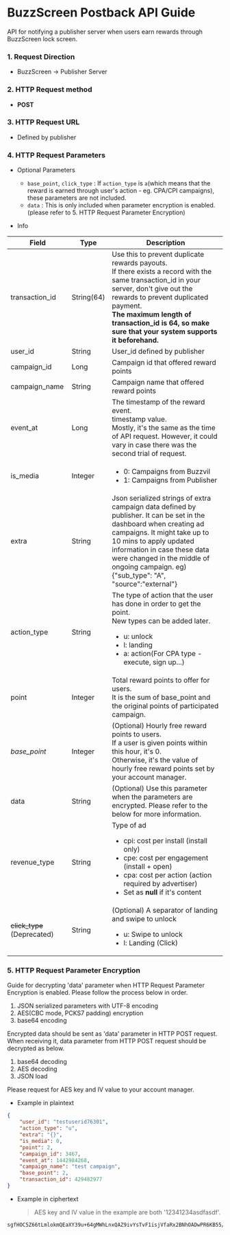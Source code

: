 # BuzzScreen Postback API Guide
API for notifying a publisher server when users earn rewards through BuzzScreen lock screen.

### 1. Request Direction
* BuzzScreen -> Publisher Server
 
### 2. HTTP Request method

* **POST**
 
### 3. HTTP Request URL

* Defined by publisher
 
### 4. HTTP Request Parameters

* Optional Parameters
    * `base_point`, `click_type` : If `action_type` is `a`(which means that the reward is earned through user's action - eg. CPA/CPI campaigns), these parameters are not included.
    * `data` : This is only included when parameter encryption is enabled.(please refer to 5. HTTP Request Parameter Encryption)

* Info

| Field | Type | Description |
|-------|------|-------------|
| transaction_id | String(64)  | Use this to prevent duplicate rewards payouts.<br>If there exists a record with the same transaction_id in your server, don't give out the rewards to prevent duplicated payment.<br>**The maximum length of transaction_id is 64, so make sure that your system supports it beforehand.** |
| user_id        | String  | User_id defined by publisher |
| campaign_id    | Long    | Campaign id that offered reward points |
| campaign_name  | String  | Campaign name that offered reward points |
| event_at       | Long    | The timestamp of the reward event.<br>timestamp value.<br>Mostly, it's the same as the time of API request. However, it could vary in case there was the second trial of request. |
| is_media       | Integer | <ul><li>0: Campaigns from Buzzvil</li><li>1: Campaigns from Publisher</li></ul> |
| extra          | String  | Json serialized strings of extra campaign data defined by publisher. It can be set in the dashboard when creating ad campaigns. It might take up to 10 mins to apply updated information in case these data were changed in the middle of ongoing campaign. eg) {"sub_type": "A", "source":"external"} |
| action_type | String | The type of action that the user has done in order to get the point.<br>New types can be added later.<ul><li>u: unlock</li><li>l: landing </li><li>a: action(For CPA type - execute, sign up...)</li></ul>|
| point | Integer | Total reward points to offer for users.<br>It is the sum of base_point and the original points of participated campaign.|
| *base_point*   | Integer | (Optional) Hourly free reward points to users.<br>If a user is given points within this hour, it's 0.<br>Otherwise, it's the value of hourly free reward points set by your account manager. |
| data | String  | (Optional) Use this parameter when the parameters are encrypted. Please refer to the below for more information. |
| revenue_type | String  | Type of ad <ul><li>cpi: cost per install (install only)</li><li>cpe: cost per engagement (install + open)</li><li>cpa: cost per action (action required by advertiser)</li><li>Set as **null** if it's content</li></ul> |
| ~~click_type~~ (Deprecated) | String  | (Optional) A separator of landing and swipe to unlock <ul><li>u: Swipe to unlock</li><li>l: Landing (Click) </li></ul> |

### 5. HTTP Request Parameter Encryption
Guide for decrypting 'data' parameter when HTTP Request Parameter Encryption is enabled. Please follow the process below in order.

1. JSON serialized parameters with UTF-8 encoding
2. AES(CBC mode, PCKS7 padding) encryption
3. base64 encoding

Encrypted data should be sent as 'data' parameter in HTTP POST request.
When receiving it, data parameter from HTTP POST request should be decrypted as below.

1. base64 decoding
2. AES decoding
3. JSON load
 
Please request for AES key and IV value to your account manager.
 
- Example in plaintext
```json
{
    "user_id": "testuserid76301", 
    "action_type": "u", 
    "extra": "{}", 
    "is_media": 0,
    "point": 2,
    "campaign_id": 3467,
    "event_at": 1442984268,
    "campaign_name": "test campaign",
    "base_point": 2,
    "transaction_id": 429482977
}
```

- Example in ciphertext
    
    > AES key and IV value in the example are both '12341234asdfasdf'.

```
sgfHOC5Z66tLmlokmQEaXY39u+64gMWhLnxQAZ9ivYsTvF1isjVfaRx2BNhOADwPR6KB55/7F7iXBm5FKU8mHmHnlR3wSomVAlcjtx77KluoYoXi/jRCvaFLGIo7vcK1GVHxS557u/XTo53/AzdPZpk/aXkvFZvWPgS+GWj1TWle0mBJ0xOgfmb8LwMfi4rvfayTph3bZeryLuphorBzMoIhf+kQLyjfIyouWVoCh6UICeRBgzTS9SlgdUA6M1PVlCsQch0zKVeTJZEFEn8478QbpEEhgHDhXkzdo8tXgkw=
```

